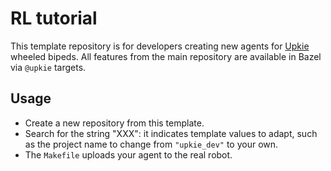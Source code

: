 # RL tutorial

This template repository is for developers creating new agents for [Upkie](https://github.com/tasts-robots/upkie) wheeled bipeds. All features from the main repository are available in Bazel via `@upkie` targets.

## Usage

- Create a new repository from this template.
- Search for the string "XXX": it indicates template values to adapt, such as the project name to change from ``"upkie_dev"`` to your own.
- The `Makefile` uploads your agent to the real robot.
